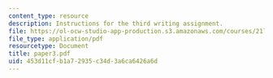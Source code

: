 ```yaml
---
content_type: resource
description: Instructions for the third writing assignment.
file: https://ol-ocw-studio-app-production.s3.amazonaws.com/courses/21l-012-forms-of-western-narrative-fall-2007/453d11cfb1a72935c34d3a6ca6426a6d_paper3.pdf
file_type: application/pdf
resourcetype: Document
title: paper3.pdf
uid: 453d11cf-b1a7-2935-c34d-3a6ca6426a6d
---
```

